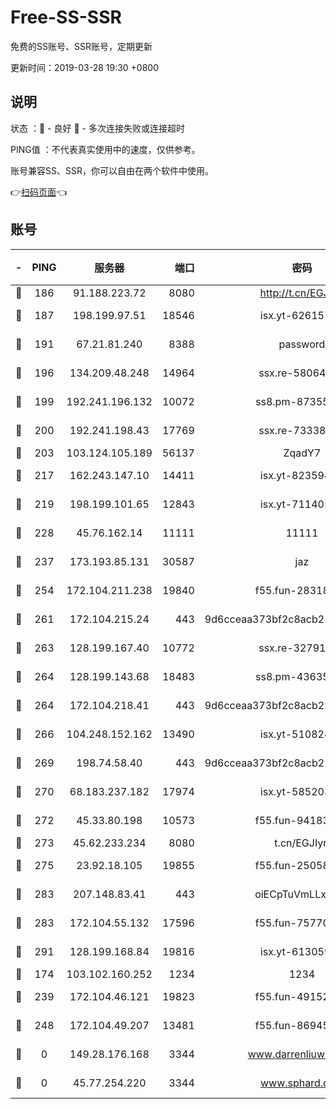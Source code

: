 # Free-SS-SSR

免费的SS账号、SSR账号，定期更新

更新时间：2019-03-28 19:30 +0800

## 说明

状态     ：🙂 - 良好 🙁 - 多次连接失败或连接超时

PING值   ：不代表真实使用中的速度，仅供参考。

账号兼容SS、SSR，你可以自由在两个软件中使用。

👉[扫码页面](https://liesauer.github.io/Free-SS-SSR/)👈

## 账号

|-|PING|服务器|端口|密码|加密方式|区域|
|:----:|:----:|:-----:|-----:|:----:|:----:|:----:|
|🙂|186|91.188.223.72|8080|http://t.cn/EGJIyrl|rc4-md5|RU|
|🙂|187|198.199.97.51|18546|isx.yt-62615759|aes-256-cfb|US|
|🙂|191|67.21.81.240|8388|password|aes-256-cfb|US|
|🙂|196|134.209.48.248|14964|ssx.re-58064678|aes-256-cfb|US|
|🙂|199|192.241.196.132|10072|ss8.pm-87355962|aes-256-cfb|US|
|🙂|200|192.241.198.43|17769|ssx.re-73338803|aes-256-cfb|US|
|🙂|203|103.124.105.189|56137|ZqadY7|chacha20|US|
|🙂|217|162.243.147.10|14411|isx.yt-82359453|aes-256-cfb|US|
|🙂|219|198.199.101.65|12843|isx.yt-71140516|aes-256-cfb|US|
|🙂|228|45.76.162.14|11111|11111|aes-256-cfb|SG|
|🙂|237|173.193.85.131|30587|jaz|aes-256-cfb|US|
|🙂|254|172.104.211.238|19840|f55.fun-28318609|aes-256-cfb|US|
|🙂|261|172.104.215.24|443|9d6cceaa373bf2c8acb22e60b6a58be6|aes-256-cfb|US|
|🙂|263|128.199.167.40|10772|ssx.re-32791942|aes-256-cfb|SG|
|🙂|264|128.199.143.68|18483|ss8.pm-43635590|aes-256-cfb|SG|
|🙂|264|172.104.218.41|443|9d6cceaa373bf2c8acb22e60b6a58be6|aes-256-cfb|US|
|🙂|266|104.248.152.162|13490|isx.yt-51082460|aes-256-cfb|SG|
|🙂|269|198.74.58.40|443|9d6cceaa373bf2c8acb22e60b6a58be6|aes-256-cfb|US|
|🙂|270|68.183.237.182|17974|isx.yt-58520363|aes-256-cfb|SG|
|🙂|272|45.33.80.198|10573|f55.fun-94183883|aes-256-cfb|US|
|🙂|273|45.62.233.234|8080|t.cn/EGJIyrl|rc4-md5|CA|
|🙂|275|23.92.18.105|19855|f55.fun-25058446|aes-256-cfb|US|
|🙂|283|207.148.83.41|443|oiECpTuVmLLxk4Ts|aes-256-cfb|AU|
|🙂|283|172.104.55.132|17596|f55.fun-75770427|aes-256-cfb|SG|
|🙂|291|128.199.168.84|19816|isx.yt-61305982|aes-256-cfb|SG|
|🙂|174|103.102.160.252|1234|1234|rc4-md5|JP|
|🙂|239|172.104.46.121|19823|f55.fun-49152560|aes-256-cfb|SG|
|🙂|248|172.104.49.207|13481|f55.fun-86945197|aes-256-cfb|SG|
|🙁|0|149.28.176.168|3344|www.darrenliuwei.com|aes-256-cfb|AU|
|🙁|0|45.77.254.220|3344|www.sphard.com|aes-256-cfb|SG|

